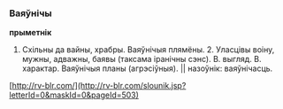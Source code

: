 ### Ваяўнічы
**прыметнік**

1. Схільны да вайны, храбры. Ваяўнічыя плямёны. 2. Уласцівы воіну, мужны, адважны, баявы (таксама іранічны сэнс). В. выгляд. В. характар. Ваяўнічыя планы (агрэсіўныя). || назоўнік: ваяўнічасць.

<a rel="author">[http://rv-blr.com/](http://rv-blr.com/slounik.jsp?letterId=0&maskId=0&pageId=503)</a>
